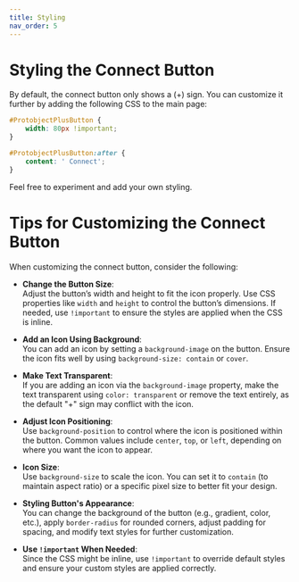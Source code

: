 ```yaml
---
title: Styling
nav_order: 5
---
```


# Styling the Connect Button

By default, the connect button only shows a (+) sign. You can customize it further by adding the following CSS to the main page:

```css
#ProtobjectPlusButton {
    width: 80px !important;
}

#ProtobjectPlusButton:after {
    content: ' Connect';
}
```

Feel free to experiment and add your own styling. 

# Tips for Customizing the Connect Button

When customizing the connect button, consider the following:

- **Change the Button Size**:  
  Adjust the button’s width and height to fit the icon properly. Use CSS properties like `width` and `height` to control the button’s dimensions. If needed, use `!important` to ensure the styles are applied when the CSS is inline.

- **Add an Icon Using Background**:  
  You can add an icon by setting a `background-image` on the button. Ensure the icon fits well by using `background-size: contain` or `cover`.

- **Make Text Transparent**:  
  If you are adding an icon via the `background-image` property, make the text transparent using `color: transparent` or remove the text entirely, as the default "+" sign may conflict with the icon.

- **Adjust Icon Positioning**:  
  Use `background-position` to control where the icon is positioned within the button. Common values include `center`, `top`, or `left`, depending on where you want the icon to appear.

- **Icon Size**:  
  Use `background-size` to scale the icon. You can set it to `contain` (to maintain aspect ratio) or a specific pixel size to better fit your design.

- **Styling Button's Appearance**:  
  You can change the background of the button (e.g., gradient, color, etc.), apply `border-radius` for rounded corners, adjust padding for spacing, and modify text styles for further customization.

- **Use `!important` When Needed**:  
  Since the CSS might be inline, use `!important` to override default styles and ensure your custom styles are applied correctly.
